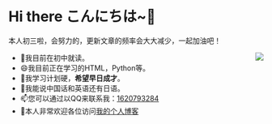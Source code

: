 # Hi there  こんにちは~🎈


本人初三啦，会努力的，更新文章的频率会大大减少，一起加油吧！
- 🔭我目前在初中就读。<img  src="https://github-readme-stats.vercel.app/api?username=mayandev" align='Right'/>
- 😄我目前正在学习的HTML，Python等。
- 🍗我学习计划硬，**希望早日成才**。
- 💬我能说中国话和英语还有日语。
- 📫您可以通过以QQ来联系我：[1620793284](https://shang.qq.com//open_webaio.html)
- 🦄本人非常欢迎各位访问[我的个人博客](https://blog.china97.cn/)
